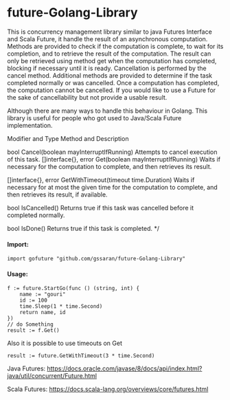 # future-Golang-Library

This is concurrency management library similar to java Futures Interface and Scala Future, it handle the result of an asynchronous computation. Methods are provided to check if the computation is complete, to wait for its completion, and to retrieve the result of the computation. The result can only be retrieved using method get when the computation has completed, blocking if necessary until it is ready. Cancellation is performed by the cancel method. Additional methods are provided to determine if the task completed normally or was cancelled. Once a computation has completed, the computation cannot be cancelled. If you would like to use a Future for the sake of cancellability but not provide a usable result.

Although there are many ways to handle this behaviour in Golang.
This library is useful for people who got used to Java/Scala Future implementation.


Modifier and Type      	Method and Description

bool                 	Cancel(boolean mayInterruptIfRunning)
                        	Attempts to cancel execution of this task.
[]interface{}, error    Get(boolean mayInterruptIfRunning)
    				Waits if necessary for the computation to complete, and then retrieves its result.

[]interface{}, error    GetWithTimeout(timeout time.Duration)
  				Waits if necessary for at most the given time for the computation to complete, and then retrieves its result, if available.

bool 			IsCancelled()
				Returns true if this task was cancelled before it completed normally.

bool 			IsDone()
				Returns true if this task is completed.
*/
#### Import:
```golang
import gofuture "github.com/gssaran/future-Golang-Library"
```

#### Usage:

```golang
f := future.StartGo(func () (string, int) {
	name := "gouri"
	id := 100
	time.Sleep(1 * time.Second)
	return name, id
})
// do Something
result := f.Get()
```

Also it is possible to use timeouts on Get
```golang
result := future.GetWithTimeout(3 * time.Second)
```

Java Futures: https://docs.oracle.com/javase/8/docs/api/index.html?java/util/concurrent/Future.html

Scala Futures: https://docs.scala-lang.org/overviews/core/futures.html
